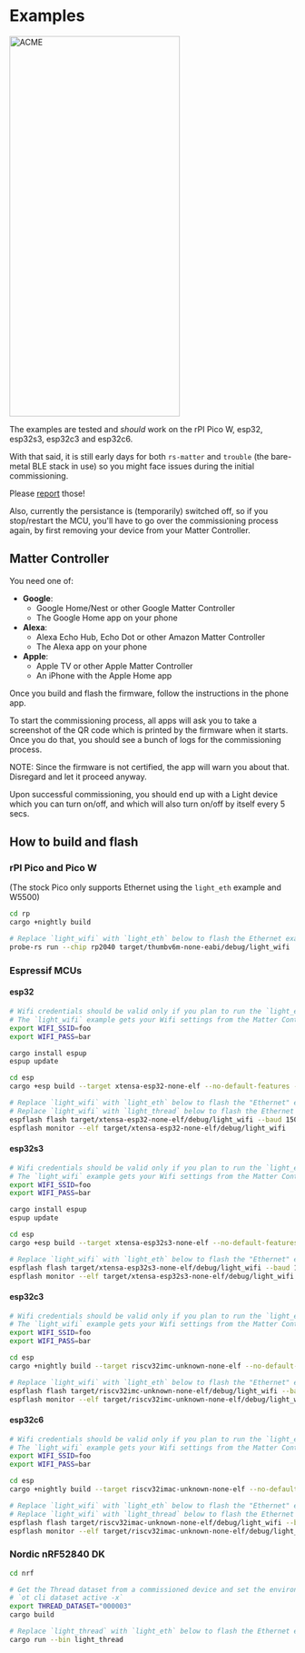 # Examples

<img src="https://github.com/ivmarkov/rs-matter-embassy/blob/master/examples/acme.jpg" alt="ACME" width="300" height="670">

The examples are tested and _should_ work on the rPI Pico W, esp32, esp32s3, esp32c3 and esp32c6.

With that said, it is still early days for both `rs-matter` and `trouble` 
(the bare-metal BLE stack in use) so you might face issues during the initial commissioning.

Please [report](https://github.com/ivmarkov/rs-matter-embassy/issues) those!

Also, currently the persistance is (temporarily) switched off, so if you stop/restart the MCU, you'll have to go over
the commissioning process again, by first removing your device from your Matter Controller.

## Matter Controller

You need one of:
* **Google**:
  * Google Home/Nest or other Google Matter Controller
  * The Google Home app on your phone
* **Alexa**:
  * Alexa Echo Hub, Echo Dot or other Amazon Matter Controller
  * The Alexa app on your phone
* **Apple**:
  * Apple TV or other Apple Matter Controller
  * An iPhone with the Apple Home app

Once you build and flash the firmware, follow the instructions in the phone app.

To start the commissioning process, all apps will ask you to take a screenshot of the QR code which is printed by the firmware when it starts.
Once you do that, you should see a bunch of logs for the commissioning process.

NOTE: Since the firmware is not certified, the app will warn you about that. Disregard and let it proceed anyway.

Upon successful commissioning, you should end up with a Light device which you can turn on/off, and which will also turn on/off by itself every 5 secs.

## How to build and flash

### rPI Pico and Pico W

(The stock Pico only supports Ethernet using the `light_eth` example and W5500)

```sh
cd rp
cargo +nightly build

# Replace `light_wifi` with `light_eth` below to flash the Ethernet example
probe-rs run --chip rp2040 target/thumbv6m-none-eabi/debug/light_wifi
```

### Espressif MCUs

#### esp32

```sh
# Wifi credentials should be valid only if you plan to run the `light_eth` "ethernet" example.
# The `light_wifi` example gets your Wifi settings from the Matter Controller automatically.
export WIFI_SSID=foo
export WIFI_PASS=bar

cargo install espup
espup update

cd esp
cargo +esp build --target xtensa-esp32-none-elf --no-default-features --features esp32

# Replace `light_wifi` with `light_eth` below to flash the "Ethernet" example
# Replace `light_wifi` with `light_thread` below to flash the Ethernet example (you'll need an esp32c6 or esp32h2)
espflash flash target/xtensa-esp32-none-elf/debug/light_wifi --baud 1500000
espflash monitor --elf target/xtensa-esp32-none-elf/debug/light_wifi
```

#### esp32s3

```sh
# Wifi credentials should be valid only if you plan to run the `light_eth` "ethernet" example.
# The `light_wifi` example gets your Wifi settings from the Matter Controller automatically.
export WIFI_SSID=foo
export WIFI_PASS=bar

cargo install espup
espup update

cd esp
cargo +esp build --target xtensa-esp32s3-none-elf --no-default-features --features esp32s3

# Replace `light_wifi` with `light_eth` below to flash the "Ethernet" example
espflash flash target/xtensa-esp32s3-none-elf/debug/light_wifi --baud 1500000
espflash monitor --elf target/xtensa-esp32s3-none-elf/debug/light_wifi
```

#### esp32c3

```sh
# Wifi credentials should be valid only if you plan to run the `light_eth` "ethernet" example.
# The `light_wifi` example gets your Wifi settings from the Matter Controller automatically.
export WIFI_SSID=foo
export WIFI_PASS=bar

cd esp
cargo +nightly build --target riscv32imc-unknown-none-elf --no-default-features --features esp32c3

# Replace `light_wifi` with `light_eth` below to flash the "Ethernet" example
espflash flash target/riscv32imc-unknown-none-elf/debug/light_wifi --baud 1500000
espflash monitor --elf target/riscv32imc-unknown-none-elf/debug/light_wifi
```

#### esp32c6

```sh
# Wifi credentials should be valid only if you plan to run the `light_eth` "ethernet" example.
# The `light_wifi` example gets your Wifi settings from the Matter Controller automatically.
export WIFI_SSID=foo
export WIFI_PASS=bar

cd esp
cargo +nightly build --target riscv32imac-unknown-none-elf --no-default-features --features esp32c6

# Replace `light_wifi` with `light_eth` below to flash the "Ethernet" example
# Replace `light_wifi` with `light_thread` below to flash the Ethernet example (you'll need an esp32c6 or esp32h2)
espflash flash target/riscv32imac-unknown-none-elf/debug/light_wifi --baud 1500000
espflash monitor --elf target/riscv32imac-unknown-none-elf/debug/light_wifi
```

### Nordic nRF52840 DK

```sh
cd nrf

# Get the Thread dataset from a commissioned device and set the environment variable
# `ot cli dataset active -x`
export THREAD_DATASET="000003"
cargo build

# Replace `light_thread` with `light_eth` below to flash the Ethernet example
cargo run --bin light_thread

```
